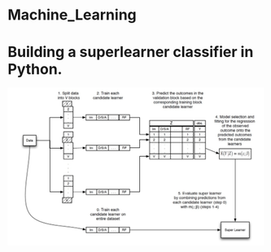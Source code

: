 # Machine_Learning
# Building a superlearner classifier in Python.
![image](https://github.com/leejoonsung007/Machine_Learning/blob/master/1520730348666.jpg)
